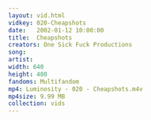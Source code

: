 ```yaml
---
layout: vid.html
vidkey: 020-Cheapshots
date:   2002-01-12 10:00:00
title:  Cheapshots
creators: One Sick Fuck Productions
song: 
artist: 
width: 640
height: 480
fandoms: Multifandom
mp4: Luminosity - 020 - Cheapshots.m4v
mp4size: 9.99 MB
collection: vids
---
```


  <div>
  
  </div>
  